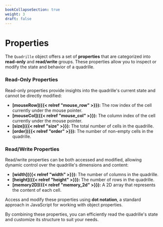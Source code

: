 ```yaml
---
bookCollapseSection: true  
weight: 3  
draft: false  
---
```


# Properties  

The `Quadrille` object offers a set of **properties** that are categorized into **read-only** and **read/write** groups. These properties allow you to inspect or modify the state and behavior of a quadrille.  

### Read-Only Properties  
Read-only properties provide insights into the quadrille's current state and cannot be directly modified:  
- **[mouseRow]({{< relref "mouse_row" >}}):** The row index of the cell currently under the mouse pointer.  
- **[mouseCol]({{< relref "mouse_col" >}}):** The column index of the cell currently under the mouse pointer.  
- **[size]({{< relref "size" >}}):** The total number of cells in the quadrille.  
- **[order]({{< relref "order" >}}):** The number of non-empty cells in the quadrille. 

### Read/Write Properties  
Read/write properties can be both accessed and modified, allowing dynamic control over the quadrille's dimensions and content:  
- **[width]({{< relref "width" >}}):** The number of columns in the quadrille.  
- **[height]({{< relref "height" >}}):** The number of rows in the quadrille.  
- **[memory2D]({{< relref "memory_2d" >}}):** A 2D array that represents the content of each cell.  

Access and modify these properties using **dot notation**, a standard approach in JavaScript for working with object properties.  

By combining these properties, you can efficiently read the quadrille's state and customize its structure to suit your needs.  